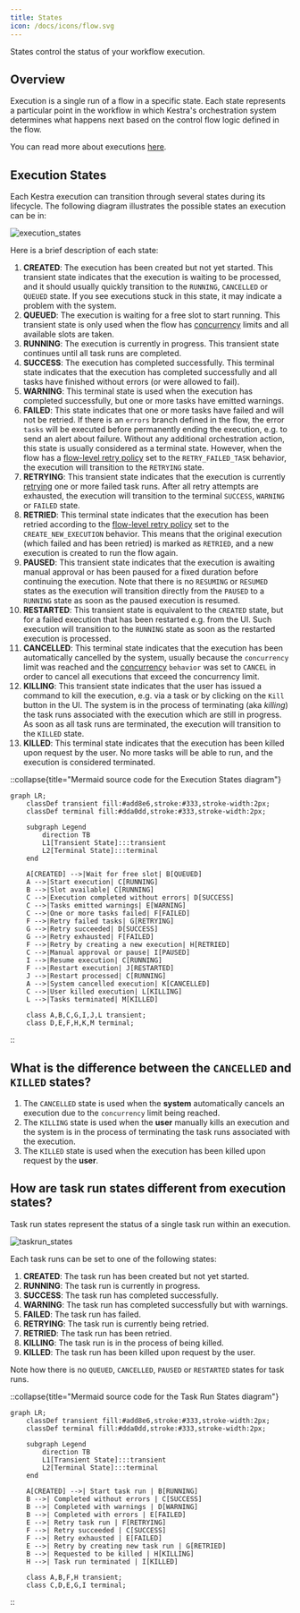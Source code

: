 ```yaml
---
title: States
icon: /docs/icons/flow.svg
---
```


States control the status of your workflow execution.

## Overview

Execution is a single run of a flow in a specific state. Each state represents a particular point in the workflow in which Kestra's orchestration system determines what happens next based on the control flow logic defined in the flow.

You can read more about executions [here](./03.execution.md).

## Execution States

Each Kestra execution can transition through several states during its lifecycle. The following diagram illustrates the possible states an execution can be in:

![execution_states](/docs/concepts/execution_states.png)

Here is a brief description of each state:
1. **CREATED**: The execution has been created but not yet started. This transient state indicates that the execution is waiting to be processed, and it should usually quickly transition to the `RUNNING`, `CANCELLED` or `QUEUED` state. If you see executions stuck in this state, it may indicate a problem with the system.
2. **QUEUED**: The execution is waiting for a free slot to start running. This transient state is only used when the flow has [concurrency](14.concurrency.md) limits and all available slots are taken.
3. **RUNNING**: The execution is currently in progress. This transient state continues until all task runs are completed.
4. **SUCCESS**: The execution has completed successfully. This terminal state indicates that the execution has completed successfully and all tasks have finished without errors (or were allowed to fail).
5. **WARNING**: This terminal state is used when the execution has completed successfully, but one or more tasks have emitted warnings.
6. **FAILED**: This state indicates that one or more tasks have failed and will not be retried. If there is an `errors` branch defined in the flow, the error `tasks` will be executed before permanently ending the execution, e.g. to send an alert about failure. Without any additional orchestration action, this state is usually considered as a terminal state. However, when the flow has a [flow-level retry policy](12.retries.md#flow-level-retries) set to the `RETRY_FAILED_TASK` behavior, the execution will transition to the `RETRYING` state.
7. **RETRYING**: This transient state indicates that the execution is currently [retrying](12.retries.md) one or more failed task runs. After all retry attempts are exhausted, the execution will transition to the terminal `SUCCESS`, `WARNING` or `FAILED` state.
8. **RETRIED**: This terminal state indicates that the execution has been retried according to the [flow-level retry policy](12.retries.md#flow-level-retries) set to the `CREATE_NEW_EXECUTION` behavior. This means that the original execution (which failed and has been retried) is marked as `RETRIED`, and a new execution is created to run the flow again.
9. **PAUSED**: This transient state indicates that the execution is awaiting manual approval or has been paused for a fixed duration before continuing the execution. Note that there is no `RESUMING` or `RESUMED` states as the execution will transition directly from the `PAUSED` to a `RUNNING` state as soon as the paused execution is resumed.
10. **RESTARTED**: This transient state is equivalent to the `CREATED` state, but for a failed execution that has been restarted e.g. from the UI. Such execution will transition to the `RUNNING` state as soon as the restarted execution is processed.
11. **CANCELLED**: This terminal state indicates that the execution has been automatically cancelled by the system, usually because the `concurrency` limit was reached and the [concurrency](14.concurrency.md) `behavior` was set to `CANCEL` in order to cancel all executions that exceed the concurrency limit.
12. **KILLING**: This transient state indicates that the user has issued a command to kill the execution, e.g. via a task or by clicking on the `Kill` button in the UI. The system is in the process of terminating (aka _killing_) the task runs associated with the execution which are still in progress. As soon as all task runs are terminated, the execution will transition to the `KILLED` state.
13. **KILLED**: This terminal state indicates that the execution has been killed upon request by the user. No more tasks will be able to run, and the execution is considered terminated.


::collapse{title="Mermaid source code for the Execution States diagram"}

```mermaid
graph LR;
    classDef transient fill:#add8e6,stroke:#333,stroke-width:2px;
    classDef terminal fill:#dda0dd,stroke:#333,stroke-width:2px;

    subgraph Legend
        direction TB
        L1[Transient State]:::transient
        L2[Terminal State]:::terminal
    end

    A[CREATED] -->|Wait for free slot| B[QUEUED]
    A -->|Start execution| C[RUNNING]
    B -->|Slot available| C[RUNNING]
    C -->|Execution completed without errors| D[SUCCESS]
    C -->|Tasks emitted warnings| E[WARNING]
    C -->|One or more tasks failed| F[FAILED]
    F -->|Retry failed tasks| G[RETRYING]
    G -->|Retry succeeded| D[SUCCESS]
    G -->|Retry exhausted| F[FAILED]
    F -->|Retry by creating a new execution| H[RETRIED]
    C -->|Manual approval or pause| I[PAUSED]
    I -->|Resume execution| C[RUNNING]
    F -->|Restart execution| J[RESTARTED]
    J -->|Restart processed| C[RUNNING]
    A -->|System cancelled execution| K[CANCELLED]
    C -->|User killed execution| L[KILLING]
    L -->|Tasks terminated| M[KILLED]

    class A,B,C,G,I,J,L transient;
    class D,E,F,H,K,M terminal;
```
::


## What is the difference between the `CANCELLED` and `KILLED` states?

1. The `CANCELLED` state is used when the **system** automatically cancels an execution due to the `concurrency` limit being reached.
2. The `KILLING` state is used when the **user** manually kills an execution and the system is in the process of terminating the task runs associated with the execution.
3. The `KILLED` state is used when the execution has been killed upon request by the **user**.

## How are task run states different from execution states?

Task run states represent the status of a single task run within an execution.

![taskrun_states](/docs/concepts/taskrun_states.png)

Each task runs can be set to one of the following states:
1. **CREATED**: The task run has been created but not yet started.
2. **RUNNING**: The task run is currently in progress.
3. **SUCCESS**: The task run has completed successfully.
4. **WARNING**: The task run has completed successfully but with warnings.
5. **FAILED**: The task run has failed.
6. **RETRYING**: The task run is currently being retried.
7. **RETRIED**: The task run has been retried.
8. **KILLING**: The task run is in the process of being killed.
9. **KILLED**: The task run has been killed upon request by the user.

Note how there is no `QUEUED`, `CANCELLED`, `PAUSED` or `RESTARTED` states for task runs.


::collapse{title="Mermaid source code for the Task Run States diagram"}

```mermaid
graph LR;
    classDef transient fill:#add8e6,stroke:#333,stroke-width:2px;
    classDef terminal fill:#dda0dd,stroke:#333,stroke-width:2px;

    subgraph Legend
        direction TB
        L1[Transient State]:::transient
        L2[Terminal State]:::terminal
    end

    A[CREATED] -->| Start task run | B[RUNNING]
    B -->| Completed without errors | C[SUCCESS]
    B -->| Completed with warnings | D[WARNING]
    B -->| Completed with errors | E[FAILED]
    E -->| Retry task run | F[RETRYING]
    F -->| Retry succeeded | C[SUCCESS]
    F -->| Retry exhausted | E[FAILED]
    E -->| Retry by creating new task run | G[RETRIED]
    B -->| Requested to be killed | H[KILLING]
    H -->| Task run terminated | I[KILLED]

    class A,B,F,H transient;
    class C,D,E,G,I terminal;
```
::